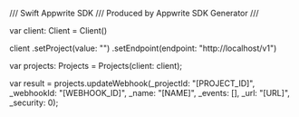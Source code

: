 /// Swift Appwrite SDK
/// Produced by Appwrite SDK Generator
///


var client: Client = Client()

client
    .setProject(value: "")
    .setEndpoint(endpoint: "http://localhost/v1")

var projects: Projects =  Projects(client: client);

var result = projects.updateWebhook(_projectId: "[PROJECT_ID]", _webhookId: "[WEBHOOK_ID]", _name: "[NAME]", _events: [], _url: "[URL]", _security: 0);
